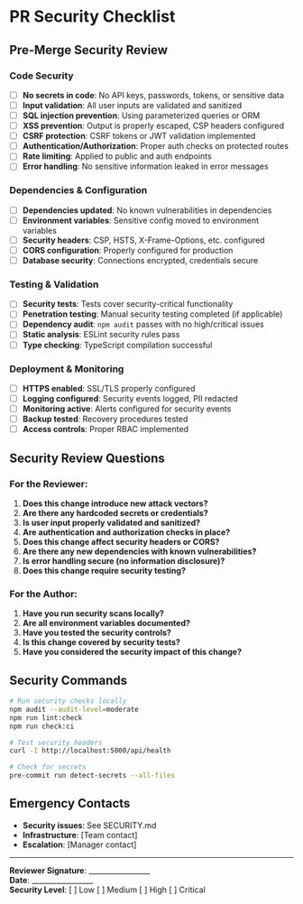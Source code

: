 # PR Security Checklist

## Pre-Merge Security Review

### Code Security
- [ ] **No secrets in code**: No API keys, passwords, tokens, or sensitive data
- [ ] **Input validation**: All user inputs are validated and sanitized
- [ ] **SQL injection prevention**: Using parameterized queries or ORM
- [ ] **XSS prevention**: Output is properly escaped, CSP headers configured
- [ ] **CSRF protection**: CSRF tokens or JWT validation implemented
- [ ] **Authentication/Authorization**: Proper auth checks on protected routes
- [ ] **Rate limiting**: Applied to public and auth endpoints
- [ ] **Error handling**: No sensitive information leaked in error messages

### Dependencies & Configuration
- [ ] **Dependencies updated**: No known vulnerabilities in dependencies
- [ ] **Environment variables**: Sensitive config moved to environment variables
- [ ] **Security headers**: CSP, HSTS, X-Frame-Options, etc. configured
- [ ] **CORS configuration**: Properly configured for production
- [ ] **Database security**: Connections encrypted, credentials secure

### Testing & Validation
- [ ] **Security tests**: Tests cover security-critical functionality
- [ ] **Penetration testing**: Manual security testing completed (if applicable)
- [ ] **Dependency audit**: `npm audit` passes with no high/critical issues
- [ ] **Static analysis**: ESLint security rules pass
- [ ] **Type checking**: TypeScript compilation successful

### Deployment & Monitoring
- [ ] **HTTPS enabled**: SSL/TLS properly configured
- [ ] **Logging configured**: Security events logged, PII redacted
- [ ] **Monitoring active**: Alerts configured for security events
- [ ] **Backup tested**: Recovery procedures tested
- [ ] **Access controls**: Proper RBAC implemented

## Security Review Questions

### For the Reviewer:
1. **Does this change introduce new attack vectors?**
2. **Are there any hardcoded secrets or credentials?**
3. **Is user input properly validated and sanitized?**
4. **Are authentication and authorization checks in place?**
5. **Does this change affect security headers or CORS?**
6. **Are there any new dependencies with known vulnerabilities?**
7. **Is error handling secure (no information disclosure)?**
8. **Does this change require security testing?**

### For the Author:
1. **Have you run security scans locally?**
2. **Are all environment variables documented?**
3. **Have you tested the security controls?**
4. **Is this change covered by security tests?**
5. **Have you considered the security impact of this change?**

## Security Commands

```bash
# Run security checks locally
npm audit --audit-level=moderate
npm run lint:check
npm run check:ci

# Test security headers
curl -I http://localhost:5000/api/health

# Check for secrets
pre-commit run detect-secrets --all-files
```

## Emergency Contacts

- **Security issues**: See SECURITY.md
- **Infrastructure**: [Team contact]
- **Escalation**: [Manager contact]

---

**Reviewer Signature**: _________________  
**Date**: _________________  
**Security Level**: [ ] Low [ ] Medium [ ] High [ ] Critical
